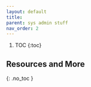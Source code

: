 ```yaml
---
layout: default
title: 
parent: sys admin stuff
nav_order: 2
---
```


1. TOC
{:toc}






## Resources and More
{: .no_toc }
